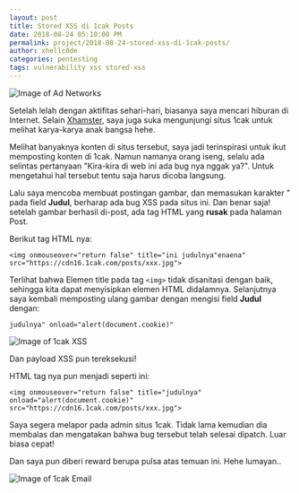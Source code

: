 ```yaml
---
layout: post
title: Stored XSS di 1cak Posts
date: 2018-08-24 05:10:00 PM
permalink: project/2018-08-24-stored-xss-di-1cak-posts/
author: xhellc0de
categories: pentesting
tags: vulnerability xss stored-xss
---
```

![Image of Ad Networks](https://noobsec.org/images/1cak.jpg)

Setelah lelah dengan aktifitas sehari-hari, biasanya saya mencari hiburan di Internet. Selain [Xhamster](https://noobsec.org/project/2017-08-18-xhamster-ssrf-vulnerabillity/), saya juga suka mengunjungi situs 1cak untuk melihat karya-karya anak bangsa hehe.

Melihat banyaknya konten di situs tersebut, saya jadi terinspirasi untuk ikut memposting konten di 1cak. Namun namanya orang iseng, selalu ada selintas pertanyaan "Kira-kira di web ini ada bug nya nggak ya?". Untuk mengetahui hal tersebut tentu saja harus dicoba langsung.

Lalu saya mencoba membuat postingan gambar, dan memasukan karakter " pada field **Judul**, berharap ada bug XSS pada situs ini. Dan benar saja! setelah gambar berhasil di-post, ada tag HTML yang **rusak** pada halaman Post.

Berikut tag HTML nya:

```
<img onmouseover="return false" title="ini judulnya"enaena" src="https://cdn16.1cak.com/posts/xxx.jpg">
```

Terlihat bahwa Elemen title pada tag `<img>` tidak disanitasi dengan baik, sehingga kita dapat menyisipkan elemen HTML didalamnya. Selanjutnya saya kembali memposting ulang gambar dengan mengisi field **Judul** dengan: 

```
judulnya" onload="alert(document.cookie)"
```

![Image of 1cak XSS](https://noobsec.org/images/1cak_xss.jpg)

Dan payload XSS pun tereksekusi!

HTML tag nya pun menjadi seperti ini:

```
<img onmouseover="return false" title="judulnya" onload="alert(document.cookie)" src="https://cdn16.1cak.com/posts/xxx.jpg">
```

Saya segera melapor pada admin situs 1cak. Tidak lama kemudian dia membalas dan mengatakan bahwa bug tersebut telah selesai dipatch. Luar biasa cepat!

Dan saya pun diberi reward berupa pulsa atas temuan ini. Hehe lumayan..

![Image of 1cak Email](https://noobsec.org/images/1cak_email.jpg)


